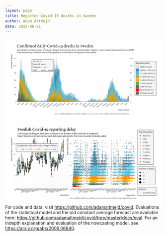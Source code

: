 ```yaml
---
layout: page
title: Reported Covid-19 deaths in Sweden
author: Adam Altmejd
date: 2022-06-21
---
```


![Graph of Swedish Covid-19 deaths with reporting delay.](deaths_lag_sweden_2022-06-21.png "Swedish Covid-19 deaths.")
![Graph of Swedish Covid-19 reporting delay in daily deaths.](lag_trend_sweden_2022-06-21.png "Trend in Swedish Covid-19 mortality reporting delay.")
For code and data, visit <https://github.com/adamaltmejd/covid>.
Evaluations of the statistical model and the old constant average forecast are available here: <https://github.com/adamaltmejd/covid/tree/master/docs/eval>.
For an indepth explanation and evaluation of the nowcasting model, see <https://arxiv.org/abs/2006.06840>.
